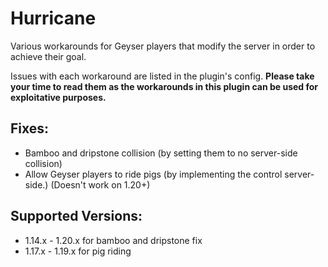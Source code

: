 # Hurricane
Various workarounds for Geyser players that modify the server in order to achieve their goal.

Issues with each workaround are listed in the plugin's config. **Please take your time to read them as the workarounds in this plugin can be used for exploitative purposes.**

## Fixes:
- Bamboo and dripstone collision (by setting them to no server-side collision)
- Allow Geyser players to ride pigs (by implementing the control server-side.) (Doesn't work on 1.20+)

## Supported Versions:
- 1.14.x - 1.20.x for bamboo and dripstone fix
- 1.17.x - 1.19.x for pig riding

